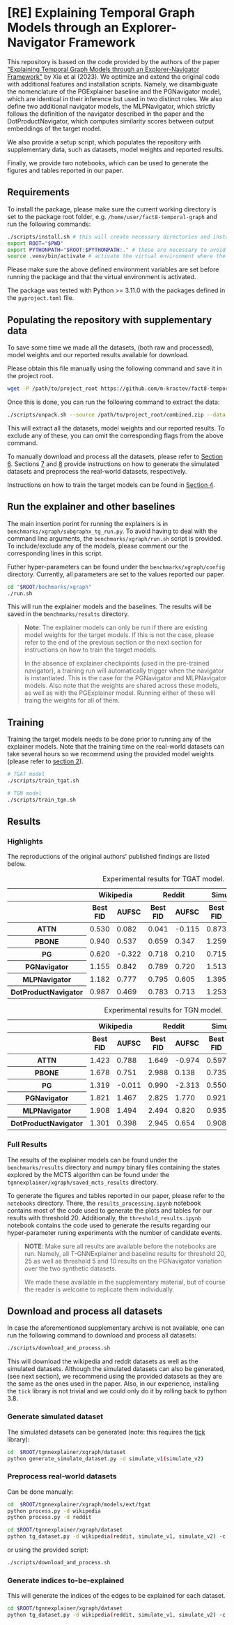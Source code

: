 # [RE] Explaining Temporal Graph Models through an Explorer-Navigator Framework

This repository is based on the code provided by the authors of the paper ["Explaining Temporal Graph Models through an Explorer-Navigator Framework"](https://openreview.net/forum?id=BR_ZhvcYbGJ) by Xia et al (2023). We optimize and extend the original code with additional features and installation scripts. Namely, we disambiguate the nomenclature of the PGExplainer baseline and the PGNavigator model, which are identical in their inference but used in two distinct roles. We also define two additional navigator models, the MLPNavigator, which strictly follows the definition of the navigator described in the paper and the DotProductNavigator, which computes similarity scores between output embeddings of the target model. 

We also provide a setup script, which populates the repository with supplementary data, such as datasets, model weights and reported results. 

Finally, we provide two notebooks, which can be used to generate the figures and tables reported in our paper.

## Requirements

To install the package, please make sure the current working directory is set to the package root folder, e.g. `/home/user/fact8-temporal-graph` and run the following commands:

```Bash
./scripts/install.sh # this will create necessary directories and install the package
export ROOT="$PWD"
export PYTHONPATH="$ROOT:$PYTHONPATH:." # these are necessary to avoid pathing issues
source .venv/bin/activate # activate the virtual environment where the package is installed
```

Please make sure the above defined environment variables are set before running the package and that the virtual environment is activated. 

The package was tested with Python >= 3.11.0 with the packages defined in the `pyproject.toml` file.

## Populating the repository with supplementary data

To save some time we made all the datasets, (both raw and processed), model weights and our reported results available for download.


 Please obtain this file manually using the following command and save it in the project root.
```bash
wget -P /path/to/project_root https://github.com/m-krastev/fact8-temporal-graph/releases/download/dev/combined.zip
```

  Once this is done, you can run the following command to extract the data:

```bash
./scripts/unpack.sh --source /path/to/project_root/combined.zip --data --weights --results
```

This will extract all the datasets, model weights and our reported results. To exclude any of these, you can omit the corresponding flags from the above command.

To manually download and process all the datasets, please refer to [Section 6](#download-and-process-all-datasets). Sections [7](#generate-simulated-dataset) and [8](#preprocess-real-world-datasets) provide instructions on how to generate the simulated datasets and preprocess the real-world datasets, respectively.

Instructions on how to train the target models can be found in [Section 4](#training).

## Run the explainer and other baselines

The main insertion porint for running the explainers is in `benchmarks/xgraph/subgraphx_tg_run.py`. To avoid having to deal with the command line arguments, the `benchmarks/xgraph/run.sh` script is provided. To include/exclude any of the models, please comment our the corresponding lines in this script.

Futher hyper-parameters can be found under the `benchmarks/xgraph/config` directory. Currently, all parameters are set to the values reported our paper.

```Bash
cd "$ROOT/bechmarks/xgraph"
./run.sh
```

This will run the explainer models and the baselines. The results will be saved in the `benchmarks/results` directory.

> **Note**: The explainer models can only be run if there are existing model weights for the target models. If this is not the case, please refer to the end of the previous section or the next section for instructions on how to train the target models.
>
> In the absence of explainer checkpoints (used in the pre-trained navigator), a training run will automatically trigger when the navigator is instantiated. This is the case for the PGNavigator and MLPNavigator models. Also note that the weights are shared across these models, as well as with the PGExplainer model. Running either of these will traing the weights for all of them.

## Training

Training the target models needs to be done prior to running any of the explainer models. Note that the training time on the real-world datasets can take several hours so we recommend using the provided model weights (please refer to [section 2](#populating-the-repository-with-supplementary-data)).

```Bash
# TGAT model
./scripts/train_tgat.sh

# TGN model
./scripts/train_tgn.sh
```

## Results

### Highlights

The reproductions of the original authors' published findings are listed below.

<table id="T_5c613">
  <caption>Experimental results for TGAT model.</caption>
  <thead>
    <tr>
      <th class="index_name level0" ></th>
      <th id="T_5c613_level0_col0" class="col_heading level0 col0" colspan="2">Wikipedia</th>
      <th id="T_5c613_level0_col2" class="col_heading level0 col2" colspan="2">Reddit</th>
      <th id="T_5c613_level0_col4" class="col_heading level0 col4" colspan="2">Simulate V1</th>
      <th id="T_5c613_level0_col6" class="col_heading level0 col6" colspan="2">Simulate V2</th>
    </tr>
    <tr>
      <th class="index_name level1" ></th>
      <th id="T_5c613_level1_col0" class="col_heading level1 col0" >Best FID</th>
      <th id="T_5c613_level1_col1" class="col_heading level1 col1" >AUFSC</th>
      <th id="T_5c613_level1_col2" class="col_heading level1 col2" >Best FID</th>
      <th id="T_5c613_level1_col3" class="col_heading level1 col3" >AUFSC</th>
      <th id="T_5c613_level1_col4" class="col_heading level1 col4" >Best FID</th>
      <th id="T_5c613_level1_col5" class="col_heading level1 col5" >AUFSC</th>
      <th id="T_5c613_level1_col6" class="col_heading level1 col6" >Best FID</th>
      <th id="T_5c613_level1_col7" class="col_heading level1 col7" >AUFSC</th>
    </tr>
  </thead>
  <tbody>
    <tr>
      <th id="T_5c613_level0_row0" class="row_heading level0 row0" >ATTN</th>
      <td id="T_5c613_row0_col0" class="data row0 col0" >0.530</td>
      <td id="T_5c613_row0_col1" class="data row0 col1" >0.082</td>
      <td id="T_5c613_row0_col2" class="data row0 col2" >0.041</td>
      <td id="T_5c613_row0_col3" class="data row0 col3" >-0.115</td>
      <td id="T_5c613_row0_col4" class="data row0 col4" >0.873</td>
      <td id="T_5c613_row0_col5" class="data row0 col5" >0.595</td>
      <td id="T_5c613_row0_col6" class="data row0 col6" >0.475</td>
      <td id="T_5c613_row0_col7" class="data row0 col7" >-0.908</td>
    </tr>
    <tr>
      <th id="T_5c613_level0_row1" class="row_heading level0 row1" >PBONE</th>
      <td id="T_5c613_row1_col0" class="data row1 col0" >0.940</td>
      <td id="T_5c613_row1_col1" class="data row1 col1" >0.537</td>
      <td id="T_5c613_row1_col2" class="data row1 col2" >0.659</td>
      <td id="T_5c613_row1_col3" class="data row1 col3" >0.347</td>
      <td id="T_5c613_row1_col4" class="data row1 col4" >1.259</td>
      <td id="T_5c613_row1_col5" class="data row1 col5" >0.862</td>
      <td id="T_5c613_row1_col6" class="data row1 col6" >1.226</td>
      <td id="T_5c613_row1_col7" class="data row1 col7" >0.874</td>
    </tr>
    <tr>
      <th id="T_5c613_level0_row2" class="row_heading level0 row2" >PG</th>
      <td id="T_5c613_row2_col0" class="data row2 col0" >0.620</td>
      <td id="T_5c613_row2_col1" class="data row2 col1" >-0.322</td>
      <td id="T_5c613_row2_col2" class="data row2 col2" >0.718</td>
      <td id="T_5c613_row2_col3" class="data row2 col3" >0.210</td>
      <td id="T_5c613_row2_col4" class="data row2 col4" >0.715</td>
      <td id="T_5c613_row2_col5" class="data row2 col5" >-0.411</td>
      <td id="T_5c613_row2_col6" class="data row2 col6" >0.479</td>
      <td id="T_5c613_row2_col7" class="data row2 col7" >-0.821</td>
    </tr>
    <tr>
      <th id="T_5c613_level0_row3" class="row_heading level0 row3" >PGNavigator</th>
      <td id="T_5c613_row3_col0" class="data row3 col0" >1.155</td>
      <td id="T_5c613_row3_col1" class="data row3 col1" >0.842</td>
      <td id="T_5c613_row3_col2" class="data row3 col2" >0.789</td>
      <td id="T_5c613_row3_col3" class="data row3 col3" >0.720</td>
      <td id="T_5c613_row3_col4" class="data row3 col4" >1.513</td>
      <td id="T_5c613_row3_col5" class="data row3 col5" >1.143</td>
      <td id="T_5c613_row3_col6" class="data row3 col6" >1.155</td>
      <td id="T_5c613_row3_col7" class="data row3 col7" >0.444</td>
    </tr>
    <tr>
      <th id="T_5c613_level0_row4" class="row_heading level0 row4" >MLPNavigator</th>
      <td id="T_5c613_row4_col0" class="data row4 col0" >1.182</td>
      <td id="T_5c613_row4_col1" class="data row4 col1" >0.777</td>
      <td id="T_5c613_row4_col2" class="data row4 col2" >0.795</td>
      <td id="T_5c613_row4_col3" class="data row4 col3" >0.605</td>
      <td id="T_5c613_row4_col4" class="data row4 col4" >1.395</td>
      <td id="T_5c613_row4_col5" class="data row4 col5" >0.881</td>
      <td id="T_5c613_row4_col6" class="data row4 col6" >1.162</td>
      <td id="T_5c613_row4_col7" class="data row4 col7" >0.368</td>
    </tr>
    <tr>
      <th id="T_5c613_level0_row5" class="row_heading level0 row5" >DotProductNavigator</th>
      <td id="T_5c613_row5_col0" class="data row5 col0" >0.987</td>
      <td id="T_5c613_row5_col1" class="data row5 col1" >0.469</td>
      <td id="T_5c613_row5_col2" class="data row5 col2" >0.783</td>
      <td id="T_5c613_row5_col3" class="data row5 col3" >0.713</td>
      <td id="T_5c613_row5_col4" class="data row5 col4" >1.253</td>
      <td id="T_5c613_row5_col5" class="data row5 col5" >0.598</td>
      <td id="T_5c613_row5_col6" class="data row5 col6" >1.223</td>
      <td id="T_5c613_row5_col7" class="data row5 col7" >0.596</td>
    </tr>
  </tbody>
</table>

<table id="T_a6af4">
  <caption>Experimental results for TGN model.</caption>
  <thead>
    <tr>
      <th class="index_name level0" ></th>
      <th id="T_a6af4_level0_col0" class="col_heading level0 col0" colspan="2">Wikipedia</th>
      <th id="T_a6af4_level0_col2" class="col_heading level0 col2" colspan="2">Reddit</th>
      <th id="T_a6af4_level0_col4" class="col_heading level0 col4" colspan="2">Simulate V1</th>
      <th id="T_a6af4_level0_col6" class="col_heading level0 col6" colspan="2">Simulate V2</th>
    </tr>
    <tr>
      <th class="index_name level1" ></th>
      <th id="T_a6af4_level1_col0" class="col_heading level1 col0" >Best FID</th>
      <th id="T_a6af4_level1_col1" class="col_heading level1 col1" >AUFSC</th>
      <th id="T_a6af4_level1_col2" class="col_heading level1 col2" >Best FID</th>
      <th id="T_a6af4_level1_col3" class="col_heading level1 col3" >AUFSC</th>
      <th id="T_a6af4_level1_col4" class="col_heading level1 col4" >Best FID</th>
      <th id="T_a6af4_level1_col5" class="col_heading level1 col5" >AUFSC</th>
      <th id="T_a6af4_level1_col6" class="col_heading level1 col6" >Best FID</th>
      <th id="T_a6af4_level1_col7" class="col_heading level1 col7" >AUFSC</th>
    </tr>
  </thead>
  <tbody>
    <tr>
      <th id="T_a6af4_level0_row0" class="row_heading level0 row0" >ATTN</th>
      <td id="T_a6af4_row0_col0" class="data row0 col0" >1.423</td>
      <td id="T_a6af4_row0_col1" class="data row0 col1" >0.788</td>
      <td id="T_a6af4_row0_col2" class="data row0 col2" >1.649</td>
      <td id="T_a6af4_row0_col3" class="data row0 col3" >-0.974</td>
      <td id="T_a6af4_row0_col4" class="data row0 col4" >0.597</td>
      <td id="T_a6af4_row0_col5" class="data row0 col5" >0.418</td>
      <td id="T_a6af4_row0_col6" class="data row0 col6" >0.181</td>
      <td id="T_a6af4_row0_col7" class="data row0 col7" >-1.457</td>
    </tr>
    <tr>
      <th id="T_a6af4_level0_row1" class="row_heading level0 row1" >PBONE</th>
      <td id="T_a6af4_row1_col0" class="data row1 col0" >1.678</td>
      <td id="T_a6af4_row1_col1" class="data row1 col1" >0.751</td>
      <td id="T_a6af4_row1_col2" class="data row1 col2" >2.988</td>
      <td id="T_a6af4_row1_col3" class="data row1 col3" >0.138</td>
      <td id="T_a6af4_row1_col4" class="data row1 col4" >0.735</td>
      <td id="T_a6af4_row1_col5" class="data row1 col5" >0.432</td>
      <td id="T_a6af4_row1_col6" class="data row1 col6" >0.265</td>
      <td id="T_a6af4_row1_col7" class="data row1 col7" >-0.616</td>
    </tr>
    <tr>
      <th id="T_a6af4_level0_row2" class="row_heading level0 row2" >PG</th>
      <td id="T_a6af4_row2_col0" class="data row2 col0" >1.319</td>
      <td id="T_a6af4_row2_col1" class="data row2 col1" >-0.011</td>
      <td id="T_a6af4_row2_col2" class="data row2 col2" >0.990</td>
      <td id="T_a6af4_row2_col3" class="data row2 col3" >-2.313</td>
      <td id="T_a6af4_row2_col4" class="data row2 col4" >0.550</td>
      <td id="T_a6af4_row2_col5" class="data row2 col5" >-0.419</td>
      <td id="T_a6af4_row2_col6" class="data row2 col6" >0.150</td>
      <td id="T_a6af4_row2_col7" class="data row2 col7" >-2.179</td>
    </tr>
    <tr>
      <th id="T_a6af4_level0_row3" class="row_heading level0 row3" >PGNavigator</th>
      <td id="T_a6af4_row3_col0" class="data row3 col0" >1.821</td>
      <td id="T_a6af4_row3_col1" class="data row3 col1" >1.467</td>
      <td id="T_a6af4_row3_col2" class="data row3 col2" >2.825</td>
      <td id="T_a6af4_row3_col3" class="data row3 col3" >1.770</td>
      <td id="T_a6af4_row3_col4" class="data row3 col4" >0.921</td>
      <td id="T_a6af4_row3_col5" class="data row3 col5" >0.680</td>
      <td id="T_a6af4_row3_col6" class="data row3 col6" >0.265</td>
      <td id="T_a6af4_row3_col7" class="data row3 col7" >-1.056</td>
    </tr>
    <tr>
      <th id="T_a6af4_level0_row4" class="row_heading level0 row4" >MLPNavigator</th>
      <td id="T_a6af4_row4_col0" class="data row4 col0" >1.908</td>
      <td id="T_a6af4_row4_col1" class="data row4 col1" >1.494</td>
      <td id="T_a6af4_row4_col2" class="data row4 col2" >2.494</td>
      <td id="T_a6af4_row4_col3" class="data row4 col3" >0.820</td>
      <td id="T_a6af4_row4_col4" class="data row4 col4" >0.935</td>
      <td id="T_a6af4_row4_col5" class="data row4 col5" >0.491</td>
      <td id="T_a6af4_row4_col6" class="data row4 col6" >0.256</td>
      <td id="T_a6af4_row4_col7" class="data row4 col7" >-1.460</td>
    </tr>
    <tr>
      <th id="T_a6af4_level0_row5" class="row_heading level0 row5" >DotProductNavigator</th>
      <td id="T_a6af4_row5_col0" class="data row5 col0" >1.301</td>
      <td id="T_a6af4_row5_col1" class="data row5 col1" >0.398</td>
      <td id="T_a6af4_row5_col2" class="data row5 col2" >2.945</td>
      <td id="T_a6af4_row5_col3" class="data row5 col3" >0.654</td>
      <td id="T_a6af4_row5_col4" class="data row5 col4" >0.908</td>
      <td id="T_a6af4_row5_col5" class="data row5 col5" >0.371</td>
      <td id="T_a6af4_row5_col6" class="data row5 col6" >0.265</td>
      <td id="T_a6af4_row5_col7" class="data row5 col7" >-1.285</td>
    </tr>
  </tbody>
</table>

### Full Results

The results of the explainer models can be found under the `benchmarks/results` directory and numpy binary files containing the states explored by the MCTS algorithm can be found under the `tgnnexplainer/xgraph/saved_mcts_results` directory.

To generate the figures and tables reported in our paper, please refer to the `notebooks` directory. There, the `results_processing.ipynb` notebook contains most of the code used to generate the plots and tables for our results with threshold 20. Additionally, the `threshold_results.ipynb` notebook contains the code used to generate the results regarding our hyper-parameter runing experiments with the number of candidate events.

> **NOTE**: Make sure all results are available before the notebooks are run. Namely, all T-GNNExplainer and baseline results for threshold 20, 25 as well as threshold 5 and 10 results on the PGNavigator variation over the two synthetic datasets. 
>
> We made these available in the supplementary material, but of course the reader is welcome to replicate them individually.

## Download and process all datasets

In case the aforementioned supplementary archive is not available, one can run the following command to download and process all datasets:

```Bash
./scripts/download_and_process.sh
```

This will download the wikipedia and reddit datasets as well as the simulated datasets. Although the simulated datasets can also be generated, (see next section), we recommend using the provided datasets as they are the same as the ones used in the paper. Also, in our experience, installing the `tick` library is not trivial and we could only do it by rolling back to python 3.8. 

### Generate simulated dataset

The simulated datasets can be generated (note: this requires the [tick](https://github.com/X-DataInitiative/tick/issues) library):

```Bash
cd  $ROOT/tgnnexplainer/xgraph/dataset
python generate_simulate_dataset.py -d simulate_v1(simulate_v2)
```

### Preprocess real-world datasets

Can be done manually:

```Bash
cd  $ROOT/tgnnexplainer/xgraph/models/ext/tgat
python process.py -d wikipedia
python process.py -d reddit

cd $ROOT/tgnnexplainer/xgraph/dataset
python tg_dataset.py -d wikipedia(reddit, simulate_v1, simulate_v2) -c index
```

or using the provided script:

```Bash
./scripts/download_and_process.sh
```


### Generate indices to-be-explained

This will generate the indices of the edges to be explained for each dataset.

```Bash
cd $ROOT/tgnnexplainer/xgraph/dataset
python tg_dataset.py -d wikipedia(reddit, simulate_v1, simulate_v2) -c index
```
